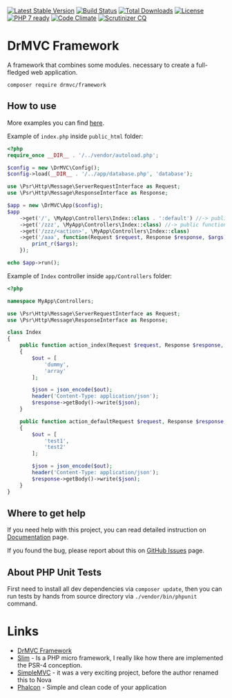 [![Latest Stable Version](https://poser.pugx.org/drmvc/framework/v/stable)](https://packagist.org/packages/drmvc/framework)
[![Build Status](https://travis-ci.org/drmvc/framework.svg?branch=master)](https://travis-ci.org/drmvc/framework)
[![Total Downloads](https://poser.pugx.org/drmvc/framework/downloads)](https://packagist.org/packages/drmvc/framework)
[![License](https://poser.pugx.org/drmvc/framework/license)](https://packagist.org/packages/drmvc/framework)
[![PHP 7 ready](https://php7ready.timesplinter.ch/drmvc/framework/master/badge.svg)](https://travis-ci.org/drmvc/framework)
[![Code Climate](https://codeclimate.com/github/drmvc/framework/badges/gpa.svg)](https://codeclimate.com/github/drmvc/framework)
[![Scrutinizer CQ](https://scrutinizer-ci.com/g/drmvc/framework/badges/quality-score.png?b=master)](https://scrutinizer-ci.com/g/drmvc/framework/)

# DrMVC Framework

A framework that combines some modules. necessary to create a full-fledged web application.

    composer require drmvc/framework

## How to use

More examples you can find [here](extra).

Example of `index.php` inside `public_html` folder:

```php
<?php
require_once __DIR__ . '/../vendor/autoload.php';

$config = new \DrMVC\Config();
$config->load(__DIR__ . '/../app/database.php', 'database');

use \Psr\Http\Message\ServerRequestInterface as Request;
use \Psr\Http\Message\ResponseInterface as Response;

$app = new \DrMVC\App($config);
$app
    ->get('/', \MyApp\Controllers\Index::class . ':default') //-> public function action_default()
    ->get('/zzz', \MyApp\Controllers\Index::class) //-> public function action_index()
    ->get('/zzz/<action>', \MyApp\Controllers\Index::class)
    ->get('/aaa', function(Request $request, Response $response, $args) {
        print_r($args);
    });

echo $app->run();
```

Example of `Index` controller inside `app/Controllers` folder:

```php
<?php

namespace MyApp\Controllers;

use \Psr\Http\Message\ServerRequestInterface as Request;
use \Psr\Http\Message\ResponseInterface as Response;

class Index
{
    public function action_index(Request $request, Response $response, $args)
    {
        $out = [
            'dummy',
            'array'
        ];

        $json = json_encode($out);
        header('Content-Type: application/json');
        $response->getBody()->write($json);
    }

    public function action_defaultRequest $request, Response $response, $args)
    {
        $out = [
            'test1',
            'test2'
        ];

        $json = json_encode($out);
        header('Content-Type: application/json');
        $response->getBody()->write($json);
    }
}
```

## Where to get help

If you need help with this project, you can read detailed instruction on [Documentation](https://drmvc.com/docs) page. 

If you found the bug, please report about this on [GitHub Issues](https://github.com/drmvc/framework/issues) page.

## About PHP Unit Tests

First need to install all dev dependencies via `composer update`, then
you can run tests by hands from source directory via `./vendor/bin/phpunit` command.

# Links

* [DrMVC Framework](https://drmvc.com)
* [Slim](https://github.com/slimphp/Slim) - Is a PHP micro framework, I really like how there are implemented the PSR-4 conception.
* [SimpleMVC](https://github.com/simple-mvc-framework/framework) - it was a very exciting project, before the author renamed this to Nova
* [Phalcon](https://github.com/phalcon) - Simple and clean code of your application
